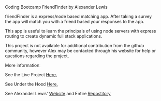Coding Bootcamp FriendFinder by Alexander Lewis

friendFinder is a express/node based matching app. After taking a survey the app will match you with a friend based your responses to the app.

This app is useful to learn the principals of using node servers with express routing to create dynamic full stack applications.

This project is not available for additional contribution from the github community, however Alex may be contacted through his website for help or questions regarding the project.

More information:

See the Live Project [Here.](https://xer34.github.io/FriendFinder/)

See Under the Hood [Here.](https://github.com/xer34/FriendFinder)

See Alexander Lewis' [Website](www.alexanderlewis.net) and Entire [Repostitory](https://github.com/xer34?tab=repositories)